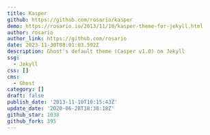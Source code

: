 ```yaml
---
title: Kasper
github: https://github.com/rosario/kasper
demo: https://rosario.io/2013/11/10/kasper-theme-for-jekyll.html
author: rosario
author_link: https://github.com/rosario
date: 2023-11-30T08:01:03.592Z
description: Ghost's default theme (Casper v1.0) on Jekyll
ssg:
  - Jekyll
css: []
cms:
  - Ghost
category: []
draft: false
publish_date: '2013-11-10T10:15:43Z'
update_date: '2020-06-28T18:38:18Z'
github_star: 1038
github_fork: 395
---
```

